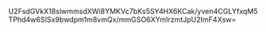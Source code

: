 U2FsdGVkX18slwmmsdXWi8YMKVc7bKs5SY4HX6KCak/yven4CGLYfxqM5TPhd4w6SISx9bwdpm1m8vmQx/mmGSO6XYmIrzmtJpU2ImF4Xsw=